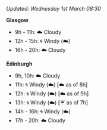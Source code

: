 *Updated: Wednesday 1st March 08:30*

**Glasgow**

* 9h - 11h: :cloud: Cloudy
* 12h - 15h: :cyclone: Windy (:cloud:)
* 16h - 20h: :cloud: Cloudy

**Edinburgh**

* 9h, 10h: :cloud: Cloudy
* 11h: :cyclone: Windy (:cloud:) [:cloud: as of 8h]
* 12h: :cyclone: Windy (:cloud:) [:cloud: as of 9h]
* 13h: :cyclone: Windy (:cloud:) [:umbrella: as of 7h]
* 14h - 16h: :cyclone: Windy (:cloud:)
* 17h - 20h: :cloud: Cloudy
